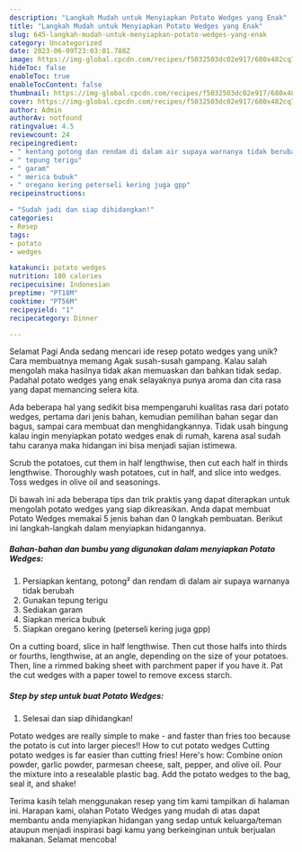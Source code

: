 ```yaml
---
description: "Langkah Mudah untuk Menyiapkan Potato Wedges yang Enak"
title: "Langkah Mudah untuk Menyiapkan Potato Wedges yang Enak"
slug: 645-langkah-mudah-untuk-menyiapkan-potato-wedges-yang-enak
category: Uncategorized
date: 2023-06-09T23:03:01.788Z
image: https://img-global.cpcdn.com/recipes/f5032503dc02e917/680x482cq70/potato-wedges-foto-resep-utama.jpg
hideToc: false
enableToc: true
enableTocContent: false
thumbnail: https://img-global.cpcdn.com/recipes/f5032503dc02e917/680x482cq70/potato-wedges-foto-resep-utama.jpg
cover: https://img-global.cpcdn.com/recipes/f5032503dc02e917/680x482cq70/potato-wedges-foto-resep-utama.jpg
author: Admin
authorAv: notfound
ratingvalue: 4.5
reviewcount: 24
recipeingredient:
- " kentang potong dan rendam di dalam air supaya warnanya tidak berubah"
- " tepung terigu"
- " garam"
- " merica bubuk"
- " oregano kering peterseli kering juga gpp"
recipeinstructions:

- "Sudah jadi dan siap dihidangkan!"
categories:
- Resep
tags:
- potato
- wedges

katakunci: potato wedges 
nutrition: 180 calories
recipecuisine: Indonesian
preptime: "PT18M"
cooktime: "PT56M"
recipeyield: "1"
recipecategory: Dinner

---
```



Selamat Pagi Anda sedang mencari ide resep potato wedges yang unik? Cara membuatnya memang Agak susah-susah gampang. Kalau salah mengolah maka hasilnya tidak akan memuaskan dan bahkan tidak sedap. Padahal potato wedges yang enak selayaknya punya aroma dan cita rasa yang dapat memancing selera kita.


Ada beberapa hal yang sedikit bisa mempengaruhi kualitas rasa dari potato wedges, pertama dari jenis bahan, kemudian pemilihan bahan segar dan bagus, sampai cara membuat dan menghidangkannya. Tidak usah bingung kalau ingin menyiapkan potato wedges enak di rumah, karena asal sudah tahu caranya maka hidangan ini bisa menjadi sajian istimewa.

Scrub the potatoes, cut them in half lengthwise, then cut each half in thirds lengthwise. Thoroughly wash potatoes, cut in half, and slice into wedges. Toss wedges in olive oil and seasonings.


Di bawah ini ada beberapa tips dan trik praktis yang dapat diterapkan untuk mengolah potato wedges yang siap dikreasikan. Anda dapat membuat Potato Wedges memakai 5 jenis bahan dan 0 langkah pembuatan. Berikut ini langkah-langkah dalam menyiapkan hidangannya.

<!--inarticleads1-->

##### Bahan-bahan dan bumbu yang digunakan dalam menyiapkan Potato Wedges:

1. Persiapkan  kentang, potong² dan rendam di dalam air supaya warnanya tidak berubah
1. Gunakan  tepung terigu
1. Sediakan  garam
1. Siapkan  merica bubuk
1. Siapkan  oregano kering (peterseli kering juga gpp)


On a cutting board, slice in half lengthwise. Then cut those halfs into thirds or fourths, lengthwise, at an angle, depending on the size of your potatoes. Then, line a rimmed baking sheet with parchment paper if you have it. Pat the cut wedges with a paper towel to remove excess starch. 

<!--inarticleads2-->

##### Step by step untuk buat Potato Wedges:


1. Selesai dan siap dihidangkan!

Potato wedges are really simple to make - and faster than fries too because the potato is cut into larger pieces!! How to cut potato wedges Cutting potato wedges is far easier than cutting fries! Here&#39;s how: Combine onion powder, garlic powder, parmesan cheese, salt, pepper, and olive oil. Pour the mixture into a resealable plastic bag. Add the potato wedges to the bag, seal it, and shake! 

Terima kasih telah menggunakan resep yang tim kami tampilkan di halaman ini. Harapan kami, olahan Potato Wedges yang mudah di atas dapat membantu anda menyiapkan hidangan yang sedap untuk keluarga/teman ataupun menjadi inspirasi bagi kamu yang berkeinginan untuk berjualan makanan. Selamat mencoba!
